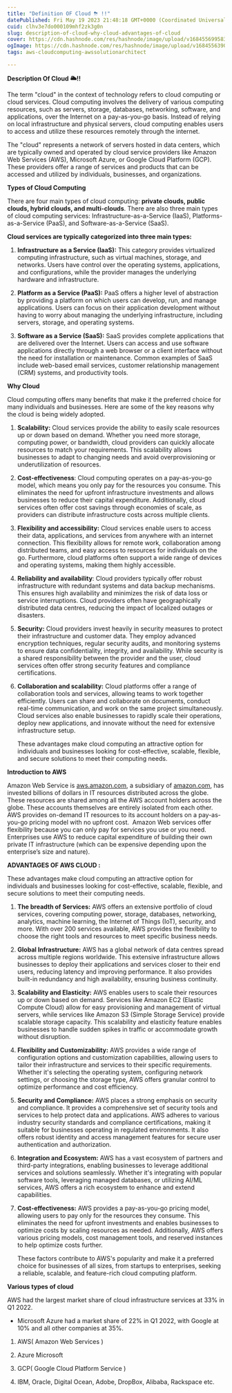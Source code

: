 ```yaml
---
title: "Definition OF Cloud ⛈ !!"
datePublished: Fri May 19 2023 21:48:18 GMT+0000 (Coordinated Universal Time)
cuid: clhv3e7do000109mhf2zk3g0n
slug: description-of-cloud-why-cloud-advantages-of-cloud
cover: https://cdn.hashnode.com/res/hashnode/image/upload/v1684556995838/2800ff0a-b3ce-4eeb-88ea-7a613638ba00.webp
ogImage: https://cdn.hashnode.com/res/hashnode/image/upload/v1684556390569/99a65a2b-2d53-4804-87bc-a7c18a4f9d82.webp
tags: aws-cloudcomputing-awssolutionarchitect

---
```


**Description Of Cloud 🌥️!!**

The term "cloud" in the context of technology refers to cloud computing or cloud services. Cloud computing involves the delivery of various computing resources, such as servers, storage, databases, networking, software, and applications, over the Internet on a pay-as-you-go basis. Instead of relying on local infrastructure and physical servers, cloud computing enables users to access and utilize these resources remotely through the internet.

The "cloud" represents a network of servers hosted in data centers, which are typically owned and operated by cloud service providers like Amazon Web Services (AWS), Microsoft Azure, or Google Cloud Platform (GCP). These providers offer a range of services and products that can be accessed and utilized by individuals, businesses, and organizations.

**Types of Cloud Computing**

There are four main types of cloud computing: **private clouds, public clouds, hybrid clouds, and multi-clouds**. There are also three main types of cloud computing services: Infrastructure-as-a-Service (IaaS), Platforms-as-a-Service (PaaS), and Software-as-a-Service (SaaS).

**Cloud services are typically categorized into three main types:**

1. **Infrastructure as a Service (IaaS):** This category provides virtualized computing infrastructure, such as virtual machines, storage, and networks. Users have control over the operating systems, applications, and configurations, while the provider manages the underlying hardware and infrastructure.
    
2. **Platform as a Service (PaaS):** PaaS offers a higher level of abstraction by providing a platform on which users can develop, run, and manage applications. Users can focus on their application development without having to worry about managing the underlying infrastructure, including servers, storage, and operating systems.
    
3. **Software as a Service (SaaS):** SaaS provides complete applications that are delivered over the Internet. Users can access and use software applications directly through a web browser or a client interface without the need for installation or maintenance. Common examples of SaaS include web-based email services, customer relationship management (CRM) systems, and productivity tools.
    

**Why Cloud**

Cloud computing offers many benefits that make it the preferred choice for many individuals and businesses. Here are some of the key reasons why the cloud is being widely adopted.

1. **Scalability:** Cloud services provide the ability to easily scale resources up or down based on demand. Whether you need more storage, computing power, or bandwidth, cloud providers can quickly allocate resources to match your requirements. This scalability allows businesses to adapt to changing needs and avoid overprovisioning or underutilization of resources.
    
2. **Cost-effectiveness**: Cloud computing operates on a pay-as-you-go model, which means you only pay for the resources you consume. This eliminates the need for upfront infrastructure investments and allows businesses to reduce their capital expenditure. Additionally, cloud services often offer cost savings through economies of scale, as providers can distribute infrastructure costs across multiple clients.
    
3. **Flexibility and accessibility:** Cloud services enable users to access their data, applications, and services from anywhere with an internet connection. This flexibility allows for remote work, collaboration among distributed teams, and easy access to resources for individuals on the go. Furthermore, cloud platforms often support a wide range of devices and operating systems, making them highly accessible.
    
4. **Reliability and availability**: Cloud providers typically offer robust infrastructure with redundant systems and data backup mechanisms. This ensures high availability and minimizes the risk of data loss or service interruptions. Cloud providers often have geographically distributed data centres, reducing the impact of localized outages or disasters.
    
5. **Security:** Cloud providers invest heavily in security measures to protect their infrastructure and customer data. They employ advanced encryption techniques, regular security audits, and monitoring systems to ensure data confidentiality, integrity, and availability. While security is a shared responsibility between the provider and the user, cloud services often offer strong security features and compliance certifications.
    
6. **Collaboration and scalability:** Cloud platforms offer a range of collaboration tools and services, allowing teams to work together efficiently. Users can share and collaborate on documents, conduct real-time communication, and work on the same project simultaneously. Cloud services also enable businesses to rapidly scale their operations, deploy new applications, and innovate without the need for extensive infrastructure setup.
    
    These advantages make cloud computing an attractive option for individuals and businesses looking for cost-effective, scalable, flexible, and secure solutions to meet their computing needs.
    

**Introduction to AWS**

Amazon Web Service is [aws.amazon.com](http://aws.amazon.com), a subsidiary of [amazon.com](https://aws.amazon.com/), has invested billions of dollars in IT resources distributed across the globe. These resources are shared among all the AWS account holders across the globe. These accounts themselves are entirely isolated from each other. AWS provides on-demand IT resources to its account holders on a pay-as-you-go pricing model with no upfront cost.  Amazon Web services offer flexibility because you can only pay for services you use or you need. Enterprises use AWS to reduce capital expenditure of building their own private IT infrastructure (which can be expensive depending upon the enterprise’s size and nature).

**ADVANTAGES OF AWS CLOUD :**

These advantages make cloud computing an attractive option for individuals and businesses looking for cost-effective, scalable, flexible, and secure solutions to meet their computing needs.

1. **The breadth of Services:** AWS offers an extensive portfolio of cloud services, covering computing power, storage, databases, networking, analytics, machine learning, the Internet of Things (IoT), security, and more. With over 200 services available, AWS provides the flexibility to choose the right tools and resources to meet specific business needs.
    
2. **Global Infrastructure:** AWS has a global network of data centres spread across multiple regions worldwide. This extensive infrastructure allows businesses to deploy their applications and services closer to their end users, reducing latency and improving performance. It also provides built-in redundancy and high availability, ensuring business continuity.
    
3. **Scalability and Elasticity:** AWS enables users to scale their resources up or down based on demand. Services like Amazon EC2 (Elastic Compute Cloud) allow for easy provisioning and management of virtual servers, while services like Amazon S3 (Simple Storage Service) provide scalable storage capacity. This scalability and elasticity feature enables businesses to handle sudden spikes in traffic or accommodate growth without disruption.
    
4. **Flexibility and Customizability:** AWS provides a wide range of configuration options and customization capabilities, allowing users to tailor their infrastructure and services to their specific requirements. Whether it's selecting the operating system, configuring network settings, or choosing the storage type, AWS offers granular control to optimize performance and cost efficiency.
    
5. **Security and Compliance:** AWS places a strong emphasis on security and compliance. It provides a comprehensive set of security tools and services to help protect data and applications. AWS adheres to various industry security standards and compliance certifications, making it suitable for businesses operating in regulated environments. It also offers robust identity and access management features for secure user authentication and authorization.
    
6. **Integration and Ecosystem:** AWS has a vast ecosystem of partners and third-party integrations, enabling businesses to leverage additional services and solutions seamlessly. Whether it's integrating with popular software tools, leveraging managed databases, or utilizing AI/ML services, AWS offers a rich ecosystem to enhance and extend capabilities.
    
7. **Cost-effectiveness:** AWS provides a pay-as-you-go pricing model, allowing users to pay only for the resources they consume. This eliminates the need for upfront investments and enables businesses to optimize costs by scaling resources as needed. Additionally, AWS offers various pricing models, cost management tools, and reserved instances to help optimize costs further.
    
    These factors contribute to AWS's popularity and make it a preferred choice for businesses of all sizes, from startups to enterprises, seeking a reliable, scalable, and feature-rich cloud computing platform.
    

**Various types of cloud**

AWS had the largest market share of cloud infrastructure services at 33% in Q1 2022.

* Microsoft Azure had a market share of 22% in Q1 2022, with Google at 10% and all other companies at 35%.
    

1. AWS( Amazon Web Services )
    
2. Azure Microsoft
    
3. GCP( Google Cloud Platform Service )
    
4. IBM, Oracle, Digital Ocean, Adobe, DropBox, Alibaba, Rackspace etc.